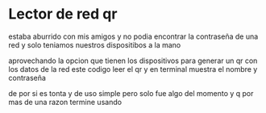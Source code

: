 <h1>Lector de red qr</h1>
<p>
  estaba aburrido con mis amigos y no podia encontrar la contraseña de una red
  y solo teniamos nuestros dispositibos a la mano 
</p>

<p>
  aprovechando la opcion que tienen los dispositivos para generar un qr con los datos de la red
  este codigo leer el qr y en terminal muestra el nombre y contraseña 

   de por si es tonta y de uso simple pero solo fue algo del momento y q por mas de una razon termine usando
  
</p>
